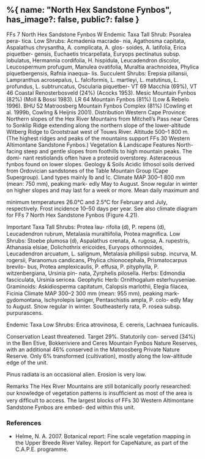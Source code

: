 %{
    name: "North Hex Sandstone Fynbos",
    has_image?: false,
    public?: false
}
---

FFs 7 North Hex Sandstone Fynbos
W
Endemic Taxa Tall Shrub: Psoralea pera-
tica. Low Shrubs: Acmadenia macrade-
nia, Agathosma capitata, Aspalathus
chrysantha, A. complicata, A. glos-
soides, A. latifolia, Erica piquetber-
gensis, Euchaetis tricarpellata, Euryops
pectinatus subsp. lobulatus, Hermannia
cordifolia, H. hispidula, Leucadendron
discolor, Leucospermum profugum,
Manulea ovatifolia, Muraltia arachnoidea,
Phylica piquetbergensis, Rafnia inaequa-
lis. Succulent Shrubs: Erepsia pillansii,
Lampranthus acrosepalus, L. falciformis,
L. martleyi, L. matutinus, L. profundus,
L. subtruncatus, Oscularia piquetber-
VT 69 Macchia (69%), VT 46 Coastal Renosterbosveld (24%) (Acocks
1953). Mesic Mountain Fynbos (82%) (Moll & Bossi 1983). LR 64 Mountain
Fynbos (81%) (Low & Rebelo 1996). BHU 52 Matroosberg Mountain Fynbos
Complex (81%) (Cowling et al. 1999b, Cowling & Heijnis 2001).
Distribution Western Cape Province: Northern slopes of the
Hex River Mountains from Mitchell’s Pass near Ceres to Sonklip
Ridge extending along the northern slope of the lower-altitude
Witberg Ridge to Grootstraat west of Touws River. Altitude
500–1 800 m. (The highest ridges and peaks of the mountains
support FFs 30 Western Altimontane Sandstone Fynbos.)
Vegetation & Landscape Features North-facing steep and
gentle slopes from foothills to high mountain peaks. The domi-
nant restiolands often have a proteoid overstorey. Asteraceous
fynbos found on lower slopes.
Geology & Soils Acidic lithosol soils derived from Ordovician
sandstones of the Table Mountain Group (Cape Supergroup).
Land types mainly Ib and Ic.
Climate MAP 300–1 800 mm (mean: 750 mm), peaking mark-
edly May to August. Snow regular in winter on higher slopes
and may last for a week or more. Mean daily maximum and

minimum temperatures 26.0°C and
2.5°C for February and July, respectively.
Frost incidence 10–50 days per year. See
also climate diagram for FFs 7 North Hex
Sandstone Fynbos (Figure 4.21).

Important Taxa Tall Shrubs: Protea lau-
rifolia (d), P. repens (d), Leucadendron
rubrum, Metalasia muraltiifolia, Protea
magniﬁca. Low Shrubs: Stoebe plumosa
(d), Aspalathus crenata, A. rugosa, A.
rupestris, Athanasia elsiae, Dolichothrix
ericoides, Euryops othonnoides,
Leucadendron arcuatum, L. salignum,
Metalasia phillipsii subsp. incurva, M.
rogersii, Paranomus candicans, Phylica
chionocephala, Prismatocarpus brevilo-
bus, Protea amplexicaulis, P. effusa, P.
pityphylla, P. witzenbergiana, Ursinia pin-
nata, Zyrphelis pilosella. Herbs: Edmondia
fasciculata, Ursinia sericea. Geophytic
Herb: Ornithogalum esterhuyseniae.
Graminoids: Askidiosperma capitatum,
Calopsis marlothii, Elegia ﬁlacea, Ficinia
Climate MAP 300–2 300 mm (mean: 955 mm), peaking mark-
gydomontana, Ischyrolepis laniger, Pentaschistis ampla, P. colo-
edly May to August. Snow regular in winter. Southeasterly
rata, P. rosea subsp. purpurascens.

Endemic Taxa Low Shrubs: Erica atrovinosa, E. cereris,
Lachnaea funicaulis.

Conservation Least threatened. Target 29%. Statutorily con-
served (34%) in the Ben Etive, Bokkeriviere and Ceres Mountain
Fynbos Nature Reserves, with an additional 46% conserved in
the Matroosberg Private Nature Reserve. Only 6% transformed
(cultivation), mostly along the low-altitude edge of the unit.

Pinus radiata is an occasional alien. Erosion is very low.

Remarks The Hex River Mountains are still botanically poorly
researched: our knowledge of vegetation patterns is insufﬁcient
as most of the area is very difﬁcult to access. The largest blocks
of FFs 30 Western Altimontane Sandstone Fynbos are embed-
ded within this unit.

### References

* Helme, N. A. 2007. Botanical report: Fine scale vegetation mapping in the Upper Breede River Valley. Report for CapeNature, as part of the C.A.P.E. programme.